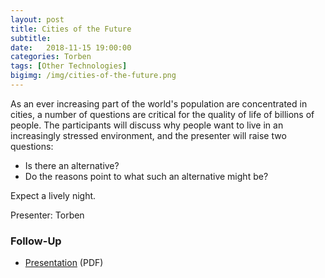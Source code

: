 ```yaml
---
layout: post
title: Cities of the Future
subtitle: 
date:   2018-11-15 19:00:00
categories: Torben
tags: [Other Technologies]
bigimg: /img/cities-of-the-future.png
---
```


As an ever increasing part of the world's population are concentrated in cities, a number of questions are critical for the quality of life of billions of people. The participants will discuss why people want to live in an increasingly stressed environment, and the presenter will raise two questions: 

* Is there an alternative?
* Do the reasons point to what such an alternative might be? 

Expect a lively night.

Presenter: Torben

### Follow-Up

* [Presentation](/assets/present/2018/future-of-cities.pdf) (PDF)
